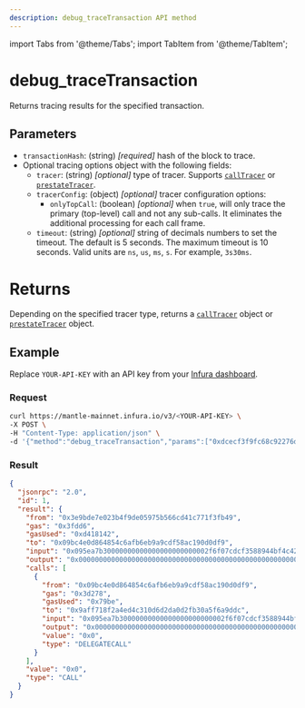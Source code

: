```yaml
---
description: debug_traceTransaction API method
---
```

import Tabs from '@theme/Tabs';
import TabItem from '@theme/TabItem';

# debug_traceTransaction

Returns tracing results for the specified transaction.

## Parameters

- `transactionHash`: (string) _[required]_ hash of the block to trace.
- Optional tracing options object with the following fields:
    - `tracer`: (string) _[optional]_ type of tracer. Supports [`callTracer`](index.md#calltracer) or
        [`prestateTracer`](index.md##prestatetracer).
    - `tracerConfig`: (object) _[optional]_  tracer configuration options:
        - `onlyTopCall`: (boolean) _[optional]_ when `true`, will only trace the primary (top-level) call and not any
            sub-calls. It eliminates the additional processing for each call frame.
    - `timeout`: (string) _[optional]_ string of decimals numbers to set the timeout. The default is 5 seconds. The maximum
        timeout is 10 seconds. Valid units are `ns`, `us`, `ms`, `s`. For example, `3s30ms`.

# Returns

Depending on the specified tracer type, returns a [`callTracer`](index.md##calltracer) object or
[`prestateTracer`](index.md#prestatetracer) object.

## Example

Replace `YOUR-API-KEY` with an API key from your [Infura dashboard](https://infura.io/dashboard).

### Request

<Tabs>
  <TabItem value="cURL" label="cURL" default>

```bash
curl https://mantle-mainnet.infura.io/v3/<YOUR-API-KEY> \
-X POST \
-H "Content-Type: application/json" \
-d '{"method":"debug_traceTransaction","params":["0xdcecf3f9fc68c92276d6c4b40c17b185f8a3fcb9d1a959a495d38d480782404b", {"tracer": "callTracer"}],"id":1,"jsonrpc":"2.0"}'
```

  </TabItem>
</Tabs>

### Result

```json
{
  "jsonrpc": "2.0",
  "id": 1,
  "result": {
    "from": "0x3e9bde7e023b4f9de05975b566cd41c771f3fb49",
    "gas": "0x3fdd6",
    "gasUsed": "0xd418142",
    "to": "0x09bc4e0d864854c6afb6eb9a9cdf58ac190d0df9",
    "input": "0x095ea7b30000000000000000000000002f6f07cdcf3588944bf4c42ac74ff24bf56e7590ffffffffffffffffffffffffffffffffffffffffffffffffffffffffffffffff",
    "output": "0x0000000000000000000000000000000000000000000000000000000000000001",
    "calls": [
      {
        "from": "0x09bc4e0d864854c6afb6eb9a9cdf58ac190d0df9",
        "gas": "0x3d278",
        "gasUsed": "0x79be",
        "to": "0x9aff718f2a4ed4c310d6d2da0d2fb30a5f6a9ddc",
        "input": "0x095ea7b30000000000000000000000002f6f07cdcf3588944bf4c42ac74ff24bf56e7590ffffffffffffffffffffffffffffffffffffffffffffffffffffffffffffffff",
        "output": "0x0000000000000000000000000000000000000000000000000000000000000001",
        "value": "0x0",
        "type": "DELEGATECALL"
      }
    ],
    "value": "0x0",
    "type": "CALL"
  }
}
```
